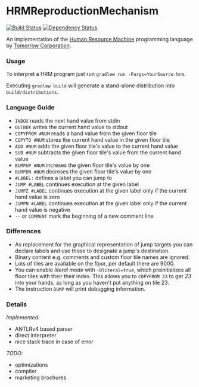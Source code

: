 # HRMReproductionMechanism

[![Build Status](https://travis-ci.org/oreissig/HRMReproductionMechanism.svg)](https://travis-ci.org/oreissig/HRMReproductionMechanism)
[![Dependency Status](https://www.versioneye.com/user/projects/563a78991d47d40019000853/badge.svg?style=flat)](https://www.versioneye.com/user/projects/563a78991d47d40019000853)

An implementation of the [Human Resource Machine](http://tomorrowcorporation.com/humanresourcemachine) programming language by [Tomorrow Corporation](http://tomorrowcorporation.com).

### Usage

To interpret a HRM program just run `gradlew run -Pargs=YourSource.hrm`.

Executing `gradlew build` will generate a stand-alone distribution into `build/distributions`.

### Language Guide

* `INBOX` reads the next hand value from stdin
* `OUTBOX` writes the current hand value to stdout
* `COPYFROM #NUM` reads a hand value from the given floor tile
* `COPYTO #NUM` stores the current hand value in the given floor tile
* `ADD #NUM` adds the given floor tile's value to the current hand value
* `SUB #NUM` subtracts the given floor tile's value from the current hand value
* `BUMPUP #NUM` increses the given floor tile's value by one
* `BUMPDN #NUM` decreses the given floor tile's value by one
* `#LABEL:` defines a label you can jump to
* `JUMP #LABEL` continues execution at the given label
* `JUMPZ #LABEL` continues execution at the given label only if the current hand value is zero
* `JUMPN #LABEL` continues execution at the given label only if the current hand value is negative
* `--` or `COMMENT` mark the beginning of a new comment line

### Differences

* As replacement for the graphical representation of jump targets you can declare labels and use those to designate a jump's destination.
* Binary content e.g. comments and custom floor tile names are ignored.
* Lots of tiles are available on the floor, per default there are 9000.
* You can enable _literal mode_ with `-Dliteral=true`, which preinitializes all floor tiles with their their index. This allows you to `COPYFROM 23` to get _23_ into your hands, as long as you haven't put anything on tile 23.
* The instruction `DUMP` will print debugging information.

### Details

_Implemented:_
* ANTLRv4 based parser
* direct interpreter
* nice stack trace in case of error

_TODO:_
* optimizations
* compiler
* marketing brochures
